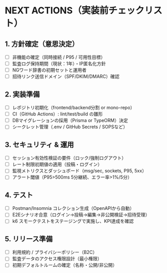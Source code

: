 # NEXT ACTIONS（実装前チェックリスト）

## 1. 方針確定（意思決定）
- [ ] 非機能の確定（同時接続 / P95 / 可用性目標）
- [ ] 監査ログ保持期間（現状：1年）・IP匿名化方針
- [ ] NGワード辞書の初期セットと運用者
- [ ] 招待リンク送信ドメイン（SPF/DKIM/DMARC）確認

## 2. 実装準備
- [ ] レポジトリ初期化（frontend/backend分割 or mono-repo）
- [ ] CI（GitHub Actions）: lint/test/build の雛形
- [ ] DBマイグレーションの採用（Prisma or TypeORM）決定
- [ ] シークレット管理（.env / GitHub Secrets / SOPSなど）

## 3. セキュリティ & 運用
- [ ] セッション有効性検証の要件（ロック/強制ログアウト）
- [ ] レート制限初期値の適用（投稿・ログイン）
- [ ] 監視メトリクスとダッシュボード（msg/sec, sockets, P95, 5xx）
- [ ] アラート閾値（P95>500ms 5分継続、エラー率>1%/5分）

## 4. テスト
- [ ] Postman/Insomnia コレクション生成（OpenAPIから自動）
- [ ] E2Eシナリオ合意（ログイン→投稿→編集→非公開検証→招待受理）
- [ ] k6 スモークテストをステージングで実施し、KPI達成を確認

## 5. リリース準備
- [ ] 利用規約 / プライバシーポリシー（B2C）
- [ ] 監査データのアクセス権限設計（最小権限）
- [ ] 初期デフォルトルームの確定（名称・公開/非公開）
